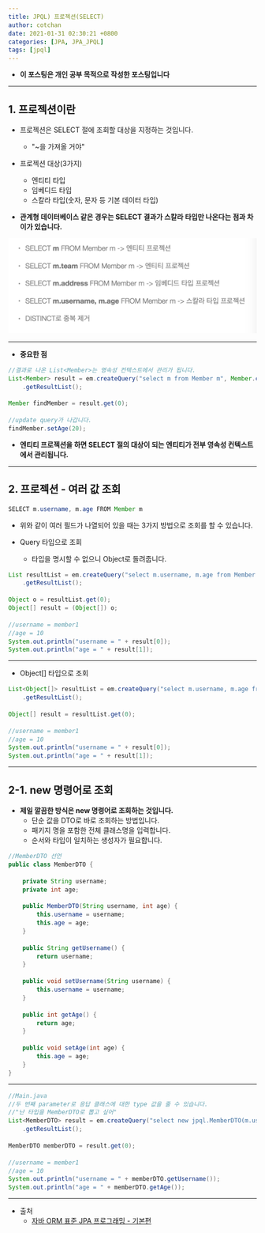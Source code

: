 ```yaml
---
title: JPQL) 프로젝션(SELECT)
author: cotchan 
date: 2021-01-31 02:30:21 +0800 
categories: [JPA, JPA_JPQL]
tags: [jpql] 
---
```


+ **이 포스팅은 개인 공부 목적으로 작성한 포스팅입니다**

---

## 1. 프로젝션이란

+ 프로젝션은 SELECT 절에 조회할 대상을 지정하는 것입니다.
  + "~을 가져올 거야"

+ 프로젝션 대상(3가지)
  + 엔티티 타입
  +  임베디드 타입
  + 스칼라 타입(숫자, 문자 등 기본 데이터 타입)

+ **관계형 데이터베이스 같은 경우는 SELECT 결과가 스칼라 타입만 나온다는 점과 차이가 있습니다.**

![Desktop View](/assets/img/post/jpa/2021-01-31-jpa-jpql-projection-01.png)

---

+ **중요한 점**

```java
//결과로 나온 List<Member>는 영속성 컨텍스트에서 관리가 됩니다.
List<Member> result = em.createQuery("select m from Member m", Member.class)
    .getResultList();

Member findMember = result.get(0);

//update query가 나갑니다.
findMember.setAge(20);
```

+ **엔티티 프로젝션을 하면 SELECT 절의 대상이 되는 엔티티가 전부 영속성 컨텍스트에서 관리됩니다.** 

---

## 2. 프로젝션 - 여러 값 조회


```java
SELECT m.username, m.age FROM Member m
```

+ 위와 같이 여러 필드가 나열되어 있을 때는 3가지 방법으로 조회를 할 수 있습니다.

+ Query 타입으로 조회
  + 타입을 명시할 수 없으니 Object로 돌려줍니다.

```java
List resultList = em.createQuery("select m.username, m.age from Member m")
    .getResultList();

Object o = resultList.get(0);
Object[] result = (Object[]) o;

//username = member1
//age = 10
System.out.println("username = " + result[0]);
System.out.println("age = " + result[1]);
```

---

+ Object[] 타입으로 조회

```java
List<Object[]> resultList = em.createQuery("select m.username, m.age from Member m")
    .getResultList();

Object[] result = resultList.get(0);

//username = member1
//age = 10
System.out.println("username = " + result[0]);
System.out.println("age = " + result[1]);
```

---

## 2-1. new 명령어로 조회

+ **제일 깔끔한 방식은 new 명령어로 조회하는 것입니다.**
  + 단순 값을 DTO로 바로 조회하는 방법입니다.
  + 패키지 명을 포함한 전체 클래스명을 입력합니다.
  + 순서와 타입이 일치하는 생성자가 필요합니다.

```java
//MemberDTO 선언
public class MemberDTO {

    private String username;
    private int age;

    public MemberDTO(String username, int age) {
        this.username = username;
        this.age = age;
    }

    public String getUsername() {
        return username;
    }

    public void setUsername(String username) {
        this.username = username;
    }

    public int getAge() {
        return age;
    }

    public void setAge(int age) {
        this.age = age;
    }
}
```

---

```java
//Main.java
//두 번째 parameter로 응답 클래스에 대한 type 값을 줄 수 있습니다.
//"난 타입을 MemberDTO로 뽑고 싶어"
List<MemberDTO> result = em.createQuery("select new jpql.MemberDTO(m.username, m.age) from Member m", MemberDTO.class)
    .getResultList();

MemberDTO memberDTO = result.get(0);

//username = member1
//age = 10
System.out.println("username = " + memberDTO.getUsername());
System.out.println("age = " + memberDTO.getAge());
```

---

+ 출처
    + [자바 ORM 표준 JPA 프로그래밍 - 기본편](https://www.inflearn.com/course/ORM-JPA-Basic)
